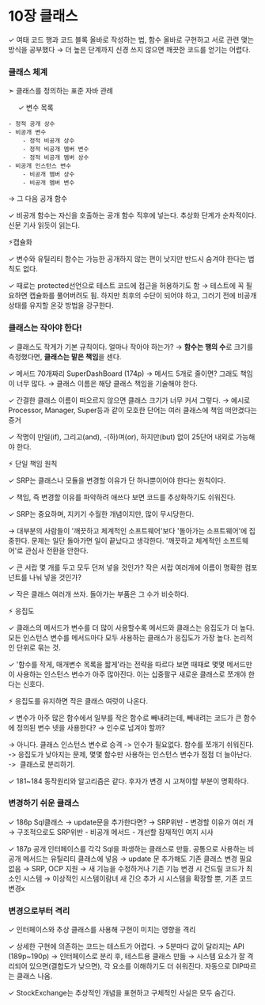 # 10장 클래스

✓ 여태 코드 행과 코드 블록 올바로 작성하는 법, 함수 올바로 구현하고 서로 관련 맺는 방식을 공부했다
→ 더 높은 단계까지 신경 쓰지 않으면 깨끗한 코드를 얻기는 어렵다.

### 클래스 체계

➣ 클래스를 정의하는 표준 자바 관례

     ✓ 변수 목록

    - 정적 공개 상수
    - 비공개 변수
        - 정적 비공개 상수
        - 정적 비공개 멤버 변수
        - 정적 비공개 멤버 상수
    - 비공개 인스턴스 변수
        - 비공개 멤버 상수
        - 비공개 멤버 변수

→ 그 다음 공개 함수

✓ 비공개 함수는 자신을 호출하는 공개 함수 직후에 넣는다. 추상화 단계가 순차적이다. 신문 기사 읽듯이 읽는다.

⚡︎캡슐화

✓ 변수와 유틸리티 함수는 가능한 공개하지 않는 편이 낫지만 반드시 숨겨야 한다는 법칙도 없다.

✓ 때로는 protected선언으로 테스트 코드에 접근을 허용하기도 함
→ 테스트에 꼭 필요하면 캡슐화를 풀어버려도 됨. 하지만 최후의 수단이 되어야 하고, 그러기 전에 비공개 상태를 유지할 온갖 방법을 강구한다.

### 클래스는 작아야 한다!

✓ 클래스도 작게가 기본 규칙이다. 얼마나 작아야 하는가?
→ **함수는 행의 수**로 크기를 측정했다면, **클래스는 맡은 책임**을 센다.

✓ 메서드 70개짜리 SuperDashBoard (174p)
→ 메서드 5개로 줄이면? 그래도 책임이 너무 많다.
→ 클래스 이름은 해당 클래스 책임을 기술해야 한다.

✓ 간결한 클래스 이름이 떠오르지 않으면 클래스 크기가 너무 커서 그렇다.
→ 예시로 Processor, Manager, Super등과 같이 모호한 단어는 여러 클래스에 책임 떠안겼다는 증거

✓ 작명이 만일(if), 그리고(and), -(하)며(or), 하지만(but) 없이 25단어 내외로 가능해야 한다.

⚡︎ 단일 책임 원칙

✓ SRP는 클래스나 모듈을 변경할 이유가 단 하나뿐이어야 한다는 원칙이다.

✓ 책임, 즉 변경할 이유를 파악하려 애쓰다 보면 코드를 추상화하기도 쉬워진다.

✓ SRP는 중요하며, 지키기 수월한 개념이지만, 많이 무시당한다.

→ 대부분의 사람들이 '깨끗하고 체계적인 소프트웨어'보다 '돌아가는 소프트웨어'에 집중한다. 문제는 일단 돌아가면 일이 끝났다고 생각한다. '깨끗하고 체계적인 소프트웨어'로 관심사 전환을 안한다.

✓ 큰 서랍 몇 개를 두고 모두 던져 넣을 것인가? 작은 서랍 여러개에 이름이 명확한 컴포넌트를 나눠 넣을 것인가?

✓ 작은 클래스 여러개 쓰자. 돌아가는 부품은 그 수가 비슷하다.

⚡︎ 응집도

✓ 클래스의 메서드가 변수를 더 많이 사용할수록 메서드와 클래스는 응집도가 더 높다. 모든 인스턴스 변수를 메서드마다 모두 사용하는 클래스가 응집도가 가장 높다. 논리적인 단위로 묶는 것.

✓ '함수를 작게, 매개변수 목록을 짧게'라는 전략을 따르다 보면 때때로 몇몇 메서드만이 사용하는 인스턴스 변수가 아주 많아진다. 이는 십중팔구 새로운 클래스로 쪼개야 한다는 신호다.

⚡︎ 응집도를 유지하면 작은 클래스 여럿이 나온다.

✓ 변수가 아주 많은 함수에서 일부를 작은 함수로 빼내려는데, 빼내려는 코드가 큰 함수에 정의된 변수 넷을 사용한다?
→ 인수로 넘겨야 할까?

→ 아니다. 클래스 인스턴스 변수로 승격 -> 인수가 필요없다. 함수를 쪼개기 쉬워진다. -> 응집도가 낮아지는 문제, 몇몇 함수만 사용하는 인스턴스 변수가 점점 더 늘아난다.  ->  클래스로 분리하기.

✓ 181~184 동작원리와 알고리즘은 같다. 후자가 변경 시 고쳐야할 부분이 명확하다.

### 변경하기 쉬운 클래스

✓ 186p Sql클래스
→ update문을 추가한다면?
→ SRP위반 - 변경할 이유가 여러 개
→ 구조적으로도 SRP위반 - 비공개 메서드 - 개선할 잠재적인 여지 시사

✓ 187p 공개 인터페이스를 각각 Sql을 파생하는 클래스로 만듦. 공통으로 사용하는 비공개 메서드는 유틸리티 클래스에 넣음
→ update 문 추가해도 기존 클래스 변경 필요 없음
→ SRP, OCP 지원
→ 새 기능을 수정하거나 기존 기능 변경 시 건드릴 코드가 최소인 시스템
→ 이상적인 시스템이람녀 새 긴으 추가 시 시스템을 확장할 뿐, 기존 코드 변경x

### 변경으로부터 격리

✓ 인터페이스와 추상 클래스를 사용해 구현이 미치는 영향을 격리

✓ 상세한 구현에 의존하는 코드는 테스트가 어렵다.
→ 5분마다 값이 달라지는 API (189p~190p)
→ 인터페이스로 분리 후, 테스트용 클래스 만듦
→ 시스템 요소가 잘 격리되어 있으면(결합도가 낮으면), 각 요소를 이해하기도 더 쉬워진다. 자동으로 DIP따르는 클래스 나옴.

✓ StockExchange는 추상적인 개념을 표현하고 구체적인 사실은 모두 숨긴다.